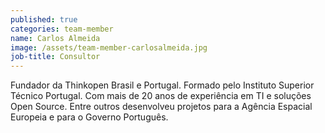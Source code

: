 ```yaml
---
published: true
categories: team-member
name: Carlos Almeida
image: /assets/team-member-carlosalmeida.jpg
job-title: Consultor
---
```


Fundador da Thinkopen Brasil e Portugal. Formado pelo Instituto Superior T&#233;cnico Portugal. Com mais de 20 anos de experi&#234;ncia em TI e solu&#231;&#245;es Open Source. Entre outros desenvolveu projetos para a Ag&#234;ncia Espacial Europeia e para o Governo Portugu&#234;s.
